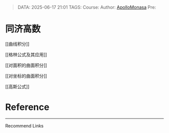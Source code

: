 > DATA: 2025-06-17 21:01
> TAGS: 
> Course: 
> Author: [ApolloMonasa](https://github.com/ApolloMonasa)
> Pre: 


# 同济高数

[[曲线积分]]

[[格林公式及其应用]]

[[对面积的曲面积分]]

[[对坐标的曲面积分]]

[[高斯公式]]


# Reference


---
Recommend Links


